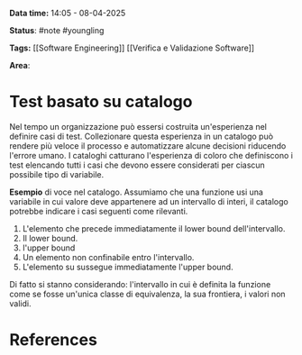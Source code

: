 **Data time:** 14:05 - 08-04-2025

**Status**: #note #youngling 

**Tags:** [[Software Engineering]] [[Verifica e Validazione Software]]

**Area**: 
# Test basato su catalogo

Nel tempo un organizzazione può essersi costruita un'esperienza nel definire casi di test. Collezionare questa esperienza in un catalogo può rendere più veloce il processo e automatizzare alcune decisioni riducendo l'errore umano.
I cataloghi catturano l'esperienza di coloro che definiscono i test elencando tutti i casi che devono essere considerati per ciascun possibile tipo di variabile. 

**Esempio** di voce nel catalogo.
Assumiamo che una funzione usi una variabile in cui valore deve appartenere ad un intervallo di interi, il catalogo potrebbe indicare i casi seguenti come rilevanti.
1. L'elemento che precede immediatamente il lower bound dell'intervallo.
2. Il lower bound.
3. l'upper bound
4. Un elemento non confinabile entro l'intervallo.
5. L'elemento su sussegue immediatamente l'upper bound.

Di fatto si stanno considerando: l'intervallo in cui è definita la funzione come se fosse un'unica classe di equivalenza, la sua frontiera, i valori non validi.
# References